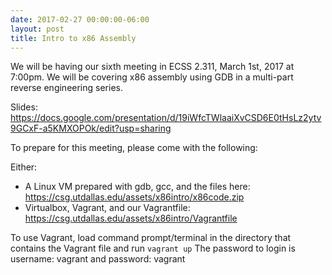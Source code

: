 ```yaml
---
date: 2017-02-27 00:00:00-06:00
layout: post
title: Intro to x86 Assembly
---
```


We will be having our sixth meeting in ECSS 2.311, March 1st, 2017 at
7:00pm. We will be covering x86 assembly using GDB in a multi-part reverse
engineering series.

Slides: <https://docs.google.com/presentation/d/19iWfcTWlaaiXvCSD6E0tHsLz2ytv9GCxF-a5KMXOPOk/edit?usp=sharing>

To prepare for this meeting, please come with the following:

<!--more-->

Either:

* A Linux VM prepared with gdb, gcc, and the files here: <https://csg.utdallas.edu/assets/x86intro/x86code.zip>
* Virtualbox, Vagrant, and our Vagrantfile: <https://csg.utdallas.edu/assets/x86intro/Vagrantfile>

To use Vagrant, load command prompt/terminal in the directory that contains the Vagrant file and run `vagrant up`
The password to login is username: vagrant and password: vagrant

